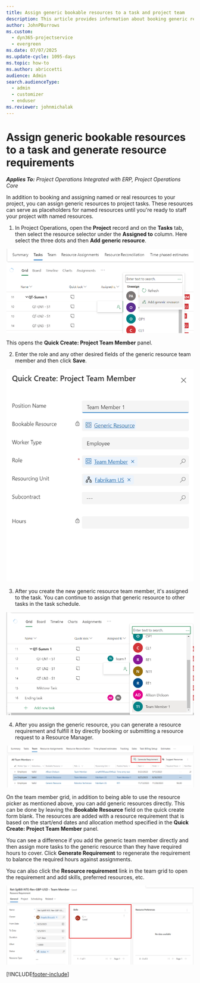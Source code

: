 ```yaml
---
title: Assign generic bookable resources to a task and project team
description: This article provides information about booking generic resources to tasks and project teams.
author: JohnPBurrows
ms.custom: 
  - dyn365-projectservice
  - evergreen
ms.date: 07/07/2025
ms.update-cycle: 1095-days
ms.topic: how-to
ms.author: abriccetti
audience: Admin
search.audienceType: 
  - admin
  - customizer
  - enduser
ms.reviewer: johnmichalak
---
```

# Assign generic bookable resources to a task and generate resource requirements 

_**Applies To:** Project Operations Integrated with ERP, Project Operations Core_

In addition to booking and assigning named or real resources to your project, you can assign generic resources to project tasks. These resources can serve as placeholders for named resources until you're ready to staff your project with named resources. 

1. In Project Operations, open the **Project** record and on the **Tasks** tab, then select the resource selector under the **Assigned to** column. Here select the three dots and then **Add generic resource**.

![Creating and assigning a generic team member.](media/add-generic-resource.png)

This opens the **Quick Create: Project Team Member** panel. 

2. Enter the role and any other desired fields of the generic resource team member and then click **Save**.

![Generic team member quick create.](media/generic-resource-quick-create.png)

3. After you create the new generic resource team member, it's assigned to the task. You can continue to assign that generic resource to other tasks in the task schedule.

![Assigning existing generic team member to tasks.](media/assign-generic-resource.png)

4. After you assign the generic resource, you can generate a resource requirement and fulfill it by directly booking or submitting a resource request to a Resource Manager.

![Generating a requirement for a generic team member.](media/generate-requirement.png)

On the team member grid, in addition to being able to use the resource picker as mentioned above, you can add generic resources directly. This can be done by leaving the **Bookable Resource** field on the quick create form blank. The resources are added with a resource requirement that is based on the start/end dates and allocation method specified in the **Quick Create: Project Team Member** panel.

You can see a difference if you add the generic team member directly and then assign more tasks to the generic resource than they have required hours to cover. Click **Generate Requirement** to regenerate the requirement to balance the required hours against assignments.

You can also click the **Resource requirement** link in the team grid to open the requirement and add skills, preferred resources, etc.

![Resource requirement.](media/add-skill-to-requirement.png)



[!INCLUDE[footer-include](../includes/footer-banner.md)]
